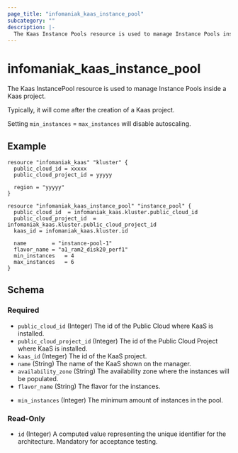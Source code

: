 ```yaml
---
page_title: "infomaniak_kaas_instance_pool"
subcategory: ""
description: |-
  The Kaas Instance Pools resource is used to manage Instance Pools inside a Kaas project
---
```


# infomaniak_kaas_instance_pool

The Kaas InstancePool resource is used to manage Instance Pools inside a Kaas project.

Typically, it will come after the creation of a Kaas project.

Setting `min_instances` = `max_instances` will disable autoscaling.

## Example

```hcl
resource "infomaniak_kaas" "kluster" {
  public_cloud_id = xxxxx
  public_cloud_project_id = yyyyy

  region = "yyyyy"
}

resource "infomaniak_kaas_instance_pool" "instance_pool" {
  public_cloud_id  = infomaniak_kaas.kluster.public_cloud_id
  public_cloud_project_id  = infomaniak_kaas.kluster.public_cloud_project_id
  kaas_id = infomaniak_kaas.kluster.id

  name        = "instance-pool-1"
  flavor_name = "a1_ram2_disk20_perf1"
  min_instances   = 4
  max_instances   = 6
}
```

## Schema

### Required

- `public_cloud_id` (Integer) The id of the Public Cloud where KaaS is installed.
- `public_cloud_project_id` (Integer) The id of the Public Cloud Project where KaaS is installed.
- `kaas_id` (Integer) The id of the KaaS project.
- `name` (String) The name of the KaaS shown on the manager.
- `availability_zone` (String) The availability zone where the instances will be populated.
- `flavor_name` (String) The flavor for the instances.
<!-- - `max_instances` (Integer) The maximum amount of instances in the pool. -->
- `min_instances` (Integer) The minimum amount of instances in the pool.

### Read-Only

- `id` (Integer) A computed value representing the unique identifier for the architecture. Mandatory for acceptance testing.
